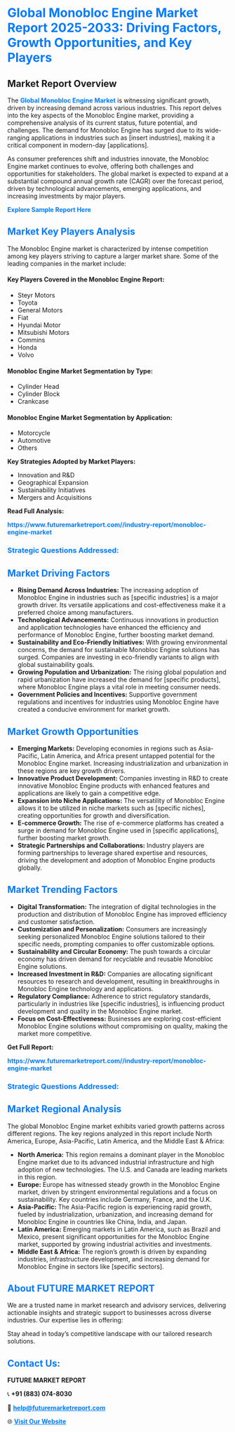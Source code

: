 <h1 style="color: #007BFF;">Global Monobloc Engine Market Report 2025-2033: Driving Factors, Growth Opportunities, and Key Players</h1>

<section id="overview">
<h2>Market Report Overview</h2>
<p>The <a href="https://www.futuremarketreport.com//industry-report/monobloc-engine-market" style="color: #007BFF; text-decoration: none;"><strong>Global Monobloc Engine Market</strong></a> is witnessing significant growth, driven by increasing demand across various industries. This report delves into the key aspects of the Monobloc Engine market, providing a comprehensive analysis of its current status, future potential, and challenges. The demand for Monobloc Engine has surged due to its wide-ranging applications in industries such as [insert industries], making it a critical component in modern-day [applications].</p>
<p>As consumer preferences shift and industries innovate, the Monobloc Engine market continues to evolve, offering both challenges and opportunities for stakeholders. The global market is expected to expand at a substantial compound annual growth rate (CAGR) over the forecast period, driven by technological advancements, emerging applications, and increasing investments by major players.</p>
</section>

<section id="overview">
<p><a href="https://www.futuremarketreport.com//request-sample/reportId=91895" style="color: #007BFF; text-decoration: none;"><strong>Explore Sample Report Here</strong></a></p>
</section>

<section id="key-players">
<h2 style="color: #007BFF;">Market Key Players Analysis</h2>
<p>The Monobloc Engine market is characterized by intense competition among key players striving to capture a larger market share. Some of the leading companies in the market include:</p>
<h4>Key Players Covered in the Monobloc Engine Report:</h4>
<ul><li>Steyr Motors</li><li>Toyota</li><li>General Motors</li><li>Fiat</li><li>Hyundai Motor</li><li>Mitsubishi Motors</li><li>Commins</li><li>Honda</li><li>Volvo</li></ul>
<h4>Monobloc Engine Market Segmentation by Type:</h4>
<ul><li>Cylinder Head</li><li>Cylinder Block</li><li>Crankcase</li></ul>

<h4>Monobloc Engine Market Segmentation by Application:</h4>
<ul><li>Motorcycle</li><li>Automotive</li><li>Others</li></ul>
<p><strong>Key Strategies Adopted by Market Players:</strong></p>
<ul>
<li>Innovation and R&D</li>
<li>Geographical Expansion</li>
<li>Sustainability Initiatives</li>
<li>Mergers and Acquisitions</li>
</ul>
</section>

<section>
<p><strong>Read Full Analysis: </strong></p><a href="https://www.futuremarketreport.com//industry-report/monobloc-engine-market" style="color: #007BFF; text-decoration: none;"><strong>https://www.futuremarketreport.com//industry-report/monobloc-engine-market</strong></a>
<h3 style="color: #007BFF;">Strategic Questions Addressed:</h3>
</section>

<section id="driving-factors">
<h2 style="color: #007BFF;">Market Driving Factors</h2>
<ul>
<li><strong>Rising Demand Across Industries:</strong> The increasing adoption of Monobloc Engine in industries such as [specific industries] is a major growth driver. Its versatile applications and cost-effectiveness make it a preferred choice among manufacturers.</li>
<li><strong>Technological Advancements:</strong> Continuous innovations in production and application technologies have enhanced the efficiency and performance of Monobloc Engine, further boosting market demand.</li>
<li><strong>Sustainability and Eco-Friendly Initiatives:</strong> With growing environmental concerns, the demand for sustainable Monobloc Engine solutions has surged. Companies are investing in eco-friendly variants to align with global sustainability goals.</li>
<li><strong>Growing Population and Urbanization:</strong> The rising global population and rapid urbanization have increased the demand for [specific products], where Monobloc Engine plays a vital role in meeting consumer needs.</li>
<li><strong>Government Policies and Incentives:</strong> Supportive government regulations and incentives for industries using Monobloc Engine have created a conducive environment for market growth.</li>
</ul>
</section>

<section id="growth-opportunities">
<h2 style="color: #007BFF;">Market Growth Opportunities</h2>
<ul>
<li><strong>Emerging Markets:</strong> Developing economies in regions such as Asia-Pacific, Latin America, and Africa present untapped potential for the Monobloc Engine market. Increasing industrialization and urbanization in these regions are key growth drivers.</li>
<li><strong>Innovative Product Development:</strong> Companies investing in R&D to create innovative Monobloc Engine products with enhanced features and applications are likely to gain a competitive edge.</li>
<li><strong>Expansion into Niche Applications:</strong> The versatility of Monobloc Engine allows it to be utilized in niche markets such as [specific niches], creating opportunities for growth and diversification.</li>
<li><strong>E-commerce Growth:</strong> The rise of e-commerce platforms has created a surge in demand for Monobloc Engine used in [specific applications], further boosting market growth.</li>
<li><strong>Strategic Partnerships and Collaborations:</strong> Industry players are forming partnerships to leverage shared expertise and resources, driving the development and adoption of Monobloc Engine products globally.</li>
</ul>
</section>

<section id="trending-factors">
<h2 style="color: #007BFF;">Market Trending Factors</h2>
<ul>
<li><strong>Digital Transformation:</strong> The integration of digital technologies in the production and distribution of Monobloc Engine has improved efficiency and customer satisfaction.</li>
<li><strong>Customization and Personalization:</strong> Consumers are increasingly seeking personalized Monobloc Engine solutions tailored to their specific needs, prompting companies to offer customizable options.</li>
<li><strong>Sustainability and Circular Economy:</strong> The push towards a circular economy has driven demand for recyclable and reusable Monobloc Engine solutions.</li>
<li><strong>Increased Investment in R&D:</strong> Companies are allocating significant resources to research and development, resulting in breakthroughs in Monobloc Engine technology and applications.</li>
<li><strong>Regulatory Compliance:</strong> Adherence to strict regulatory standards, particularly in industries like [specific industries], is influencing product development and quality in the Monobloc Engine market.</li>
<li><strong>Focus on Cost-Effectiveness:</strong> Businesses are exploring cost-efficient Monobloc Engine solutions without compromising on quality, making the market more competitive.</li>
</ul>
</section>

<section>
<p><strong>Get Full Report: </strong></p><a href="https://www.futuremarketreport.com//industry-report/monobloc-engine-market" style="color: #007BFF; text-decoration: none;"><strong>https://www.futuremarketreport.com//industry-report/monobloc-engine-market</strong></a>
<h3 style="color: #007BFF;">Strategic Questions Addressed:</h3>
</section>


<section id="regional-analysis">
<h2 style="color: #007BFF;">Market Regional Analysis</h2>
<p>The global Monobloc Engine market exhibits varied growth patterns across different regions. The key regions analyzed in this report include North America, Europe, Asia-Pacific, Latin America, and the Middle East & Africa:</p>
<ul>
<li><strong>North America:</strong> This region remains a dominant player in the Monobloc Engine market due to its advanced industrial infrastructure and high adoption of new technologies. The U.S. and Canada are leading markets in this region.</li>
<li><strong>Europe:</strong> Europe has witnessed steady growth in the Monobloc Engine market, driven by stringent environmental regulations and a focus on sustainability. Key countries include Germany, France, and the U.K.</li>
<li><strong>Asia-Pacific:</strong> The Asia-Pacific region is experiencing rapid growth, fueled by industrialization, urbanization, and increasing demand for Monobloc Engine in countries like China, India, and Japan.</li>
<li><strong>Latin America:</strong> Emerging markets in Latin America, such as Brazil and Mexico, present significant opportunities for the Monobloc Engine market, supported by growing industrial activities and investments.</li>
<li><strong>Middle East & Africa:</strong> The region’s growth is driven by expanding industries, infrastructure development, and increasing demand for Monobloc Engine in sectors like [specific sectors].</li>
</ul>
</section>

<footer>
<h2 style="color: #007BFF;">About FUTURE MARKET REPORT</h2>
<p>We are a trusted name in market research and advisory services, delivering actionable insights and strategic support to businesses across diverse industries. Our expertise lies in offering:</p>

<p>Stay ahead in today’s competitive landscape with our tailored research solutions.</p>

<h2 style="color: #007BFF;">Contact Us:</h2>
<p><strong>FUTURE MARKET REPORT</strong></p>
<p>📞 <strong>+91 (883) 074-8030</strong></p>
<p>📧 <strong><a href="mailto:help@futuremarketreport.com" style="color: #007BFF;">help@futuremarketreport.com</a></strong></p>
<p>🌐 <strong><a href="https://www.futuremarketreport.com/" style="color: #007BFF;">Visit Our Website</a></strong></p>
</footer>